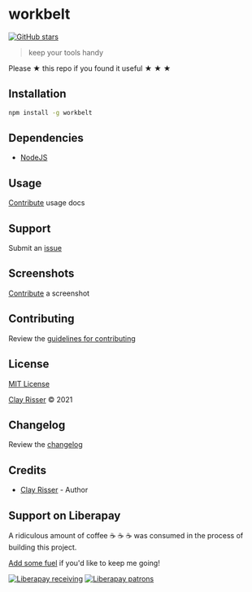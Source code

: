 # workbelt

[![GitHub stars](https://img.shields.io/github/stars/clayrisser/workbelt.svg?style=social&label=Stars)](https://github.com/clayrisser/workbelt)

> keep your tools handy

Please ★ this repo if you found it useful ★ ★ ★

## Installation

```sh
npm install -g workbelt
```

## Dependencies

- [NodeJS](https://nodejs.org)

## Usage

[Contribute](https://github.com/clayrisser/workbelt/blob/master/CONTRIBUTING.md) usage docs

## Support

Submit an [issue](https://github.com/clayrisser/workbelt/issues/new)

## Screenshots

[Contribute](https://github.com/clayrisser/workbelt/blob/master/CONTRIBUTING.md) a screenshot

## Contributing

Review the [guidelines for contributing](https://github.com/clayrisser/workbelt/blob/master/CONTRIBUTING.md)

## License

[MIT License](https://github.com/clayrisser/workbelt/blob/master/LICENSE)

[Clay Risser](https://clayrisser.com) © 2021

## Changelog

Review the [changelog](https://github.com/clayrisser/workbelt/blob/master/CHANGELOG.md)

## Credits

- [Clay Risser](https://clayrisser.com) - Author

## Support on Liberapay

A ridiculous amount of coffee ☕ ☕ ☕ was consumed in the process of building this project.

[Add some fuel](https://liberapay.com/clayrisser/donate) if you'd like to keep me going!

[![Liberapay receiving](https://img.shields.io/liberapay/receives/clayrisser.svg?style=flat-square)](https://liberapay.com/clayrisser/donate)
[![Liberapay patrons](https://img.shields.io/liberapay/patrons/clayrisser.svg?style=flat-square)](https://liberapay.com/clayrisser/donate)
